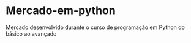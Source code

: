 # Mercado-em-python
Mercado desenvolvido durante o curso de programação em Python do básico ao avançado
